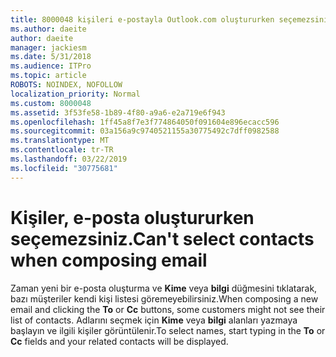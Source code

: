 ```yaml
---
title: 8000048 kişileri e-postayla Outlook.com oluştururken seçemezsiniz
ms.author: daeite
author: daeite
manager: jackiesm
ms.date: 5/31/2018
ms.audience: ITPro
ms.topic: article
ROBOTS: NOINDEX, NOFOLLOW
localization_priority: Normal
ms.custom: 8000048
ms.assetid: 3f53fe58-1b89-4f80-a9a6-e2a719e6f943
ms.openlocfilehash: 1ff45a8f7e3f774864050f091604e896ecacc596
ms.sourcegitcommit: 03a156a9c9740521155a30775492c7dff0982588
ms.translationtype: MT
ms.contentlocale: tr-TR
ms.lasthandoff: 03/22/2019
ms.locfileid: "30775681"
---
```

# <a name="cant-select-contacts-when-composing-email"></a><span data-ttu-id="af9e2-102">Kişiler, e-posta oluştururken seçemezsiniz.</span><span class="sxs-lookup"><span data-stu-id="af9e2-102">Can't select contacts when composing email</span></span>

<span data-ttu-id="af9e2-103">Zaman yeni bir e-posta oluşturma ve **Kime** veya **bilgi** düğmesini tıklatarak, bazı müşteriler kendi kişi listesi göremeyebilirsiniz.</span><span class="sxs-lookup"><span data-stu-id="af9e2-103">When composing a new email and clicking the **To** or **Cc** buttons, some customers might not see their list of contacts.</span></span> <span data-ttu-id="af9e2-104">Adlarını seçmek için **Kime** veya **bilgi** alanları yazmaya başlayın ve ilgili kişiler görüntülenir.</span><span class="sxs-lookup"><span data-stu-id="af9e2-104">To select names, start typing in the **To** or **Cc** fields and your related contacts will be displayed.</span></span> 
  

